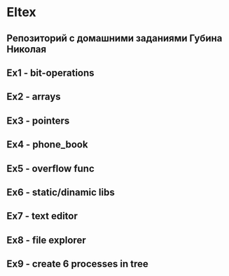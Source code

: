 # Eltex
## Репозиторий с домашними заданиями Губина Николая

## Ex1 - bit-operations
## Ex2 - arrays
## Ex3 - pointers
## Ex4 - phone_book
## Ex5 - overflow func
## Ex6 - static/dinamic libs
## Ex7 - text editor
## Ex8 - file explorer
## Ex9 - create 6 processes in tree